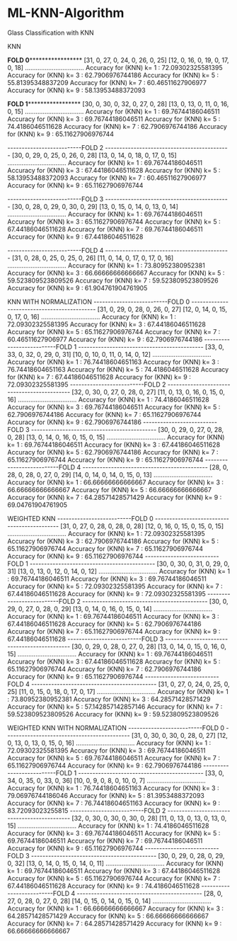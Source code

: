 # ML-KNN-Algorithm
Glass Classification with KNN

KNN

****************************FOLD 0*********************************************
[31, 0, 27, 0, 24, 0, 26, 0, 25]
[12, 0, 16, 0, 19, 0, 17, 0, 18]
.................................
Accuracy for (KNN) k= 1  :  72.09302325581395
Accuracy for (KNN) k= 3  :  62.7906976744186
Accuracy for (KNN) k= 5  :  55.81395348837209
Accuracy for (KNN) k= 7  :  60.46511627906977
Accuracy for (KNN) k= 9  :  58.13953488372093


****************************FOLD 1*********************************************
[30, 0, 30, 0, 32, 0, 27, 0, 28]
[13, 0, 13, 0, 11, 0, 16, 0, 15]
.................................
Accuracy for (KNN) k= 1  :  69.76744186046511
Accuracy for (KNN) k= 3  :  69.76744186046511
Accuracy for (KNN) k= 5  :  74.4186046511628
Accuracy for (KNN) k= 7  :  62.7906976744186
Accuracy for (KNN) k= 9  :  65.11627906976744

--------------------------FOLD 2 --------------------------------------------
[30, 0, 29, 0, 25, 0, 26, 0, 28]
[13, 0, 14, 0, 18, 0, 17, 0, 15]
.................................
Accuracy for (KNN) k= 1  :  69.76744186046511
Accuracy for (KNN) k= 3  :  67.44186046511628
Accuracy for (KNN) k= 5  :  58.13953488372093
Accuracy for (KNN) k= 7  :  60.46511627906977
Accuracy for (KNN) k= 9  :  65.11627906976744

--------------------------FOLD 3 --------------------------------------------
[30, 0, 28, 0, 29, 0, 30, 0, 29]
[13, 0, 15, 0, 14, 0, 13, 0, 14]
.................................
Accuracy for (KNN) k= 1  :  69.76744186046511
Accuracy for (KNN) k= 3  :  65.11627906976744
Accuracy for (KNN) k= 5  :  67.44186046511628
Accuracy for (KNN) k= 7  :  69.76744186046511
Accuracy for (KNN) k= 9  :  67.44186046511628

--------------------------FOLD 4 --------------------------------------------
[31, 0, 28, 0, 25, 0, 25, 0, 26]
[11, 0, 14, 0, 17, 0, 17, 0, 16]
.................................
Accuracy for (KNN) k= 1  :  73.80952380952381
Accuracy for (KNN) k= 3  :  66.66666666666667
Accuracy for (KNN) k= 5  :  59.523809523809526
Accuracy for (KNN) k= 7  :  59.523809523809526
Accuracy for (KNN) k= 9  :  61.904761904761905





KNN WITH NORMALIZATION
--------------------------FOLD 0 --------------------------------------------
[31, 0, 29, 0, 28, 0, 26, 0, 27]
[12, 0, 14, 0, 15, 0, 17, 0, 16]
.................................
Accuracy for (KNN) k= 1  :  72.09302325581395
Accuracy for (KNN) k= 3  :  67.44186046511628
Accuracy for (KNN) k= 5  :  65.11627906976744
Accuracy for (KNN) k= 7  :  60.46511627906977
Accuracy for (KNN) k= 9  :  62.7906976744186
--------------------------FOLD 1 --------------------------------------------
[33, 0, 33, 0, 32, 0, 29, 0, 31]
[10, 0, 10, 0, 11, 0, 14, 0, 12]
.................................
Accuracy for (KNN) k= 1  :  76.74418604651163
Accuracy for (KNN) k= 3  :  76.74418604651163
Accuracy for (KNN) k= 5  :  74.4186046511628
Accuracy for (KNN) k= 7  :  67.44186046511628
Accuracy for (KNN) k= 9  :  72.09302325581395
--------------------------FOLD 2 --------------------------------------------
[32, 0, 30, 0, 27, 0, 28, 0, 27]
[11, 0, 13, 0, 16, 0, 15, 0, 16]
.................................
Accuracy for (KNN) k= 1  :  74.4186046511628
Accuracy for (KNN) k= 3  :  69.76744186046511
Accuracy for (KNN) k= 5  :  62.7906976744186
Accuracy for (KNN) k= 7  :  65.11627906976744
Accuracy for (KNN) k= 9  :  62.7906976744186
--------------------------FOLD 3 --------------------------------------------
[30, 0, 29, 0, 27, 0, 28, 0, 28]
[13, 0, 14, 0, 16, 0, 15, 0, 15]
.................................
Accuracy for (KNN) k= 1  :  69.76744186046511
Accuracy for (KNN) k= 3  :  67.44186046511628
Accuracy for (KNN) k= 5  :  62.7906976744186
Accuracy for (KNN) k= 7  :  65.11627906976744
Accuracy for (KNN) k= 9  :  65.11627906976744
--------------------------FOLD 4 --------------------------------------------
[28, 0, 28, 0, 28, 0, 27, 0, 29]
[14, 0, 14, 0, 14, 0, 15, 0, 13]
.................................
Accuracy for (KNN) k= 1  :  66.66666666666667
Accuracy for (KNN) k= 3  :  66.66666666666667
Accuracy for (KNN) k= 5  :  66.66666666666667
Accuracy for (KNN) k= 7  :  64.28571428571429
Accuracy for (KNN) k= 9  :  69.04761904761905





WEIGHTED KNN
--------------------------FOLD 0 --------------------------------------------
[31, 0, 27, 0, 28, 0, 28, 0, 28]
[12, 0, 16, 0, 15, 0, 15, 0, 15]
.................................
Accuracy for (KNN) k= 1  :  72.09302325581395
Accuracy for (KNN) k= 3  :  62.7906976744186
Accuracy for (KNN) k= 5  :  65.11627906976744
Accuracy for (KNN) k= 7  :  65.11627906976744
Accuracy for (KNN) k= 9  :  65.11627906976744
--------------------------FOLD 1 --------------------------------------------
[30, 0, 30, 0, 31, 0, 29, 0, 31]
[13, 0, 13, 0, 12, 0, 14, 0, 12]
.................................
Accuracy for (KNN) k= 1  :  69.76744186046511
Accuracy for (KNN) k= 3  :  69.76744186046511
Accuracy for (KNN) k= 5  :  72.09302325581395
Accuracy for (KNN) k= 7  :  67.44186046511628
Accuracy for (KNN) k= 9  :  72.09302325581395
--------------------------FOLD 2 --------------------------------------------
[30, 0, 29, 0, 27, 0, 28, 0, 29]
[13, 0, 14, 0, 16, 0, 15, 0, 14]
.................................
Accuracy for (KNN) k= 1  :  69.76744186046511
Accuracy for (KNN) k= 3  :  67.44186046511628
Accuracy for (KNN) k= 5  :  62.7906976744186
Accuracy for (KNN) k= 7  :  65.11627906976744
Accuracy for (KNN) k= 9  :  67.44186046511628
--------------------------FOLD 3 --------------------------------------------
[30, 0, 29, 0, 28, 0, 27, 0, 28]
[13, 0, 14, 0, 15, 0, 16, 0, 15]
.................................
Accuracy for (KNN) k= 1  :  69.76744186046511
Accuracy for (KNN) k= 3  :  67.44186046511628
Accuracy for (KNN) k= 5  :  65.11627906976744
Accuracy for (KNN) k= 7  :  62.7906976744186
Accuracy for (KNN) k= 9  :  65.11627906976744
--------------------------FOLD 4 --------------------------------------------
[31, 0, 27, 0, 24, 0, 25, 0, 25]
[11, 0, 15, 0, 18, 0, 17, 0, 17]
.................................
Accuracy for (KNN) k= 1  :  73.80952380952381
Accuracy for (KNN) k= 3  :  64.28571428571429
Accuracy for (KNN) k= 5  :  57.142857142857146
Accuracy for (KNN) k= 7  :  59.523809523809526
Accuracy for (KNN) k= 9  :  59.523809523809526





WEIGHTED KNN WITH NORMALIZATION
--------------------------FOLD 0 --------------------------------------------
[31, 0, 30, 0, 30, 0, 28, 0, 27]
[12, 0, 13, 0, 13, 0, 15, 0, 16]
.................................
Accuracy for (KNN) k= 1  :  72.09302325581395
Accuracy for (KNN) k= 3  :  69.76744186046511
Accuracy for (KNN) k= 5  :  69.76744186046511
Accuracy for (KNN) k= 7  :  65.11627906976744
Accuracy for (KNN) k= 9  :  62.7906976744186
--------------------------FOLD 1 --------------------------------------------
[33, 0, 34, 0, 35, 0, 33, 0, 36]
[10, 0, 9, 0, 8, 0, 10, 0, 7]
.................................
Accuracy for (KNN) k= 1  :  76.74418604651163
Accuracy for (KNN) k= 3  :  79.06976744186046
Accuracy for (KNN) k= 5  :  81.3953488372093
Accuracy for (KNN) k= 7  :  76.74418604651163
Accuracy for (KNN) k= 9  :  83.72093023255815
--------------------------FOLD 2 --------------------------------------------
[32, 0, 30, 0, 30, 0, 30, 0, 28]
[11, 0, 13, 0, 13, 0, 13, 0, 15]
.................................
Accuracy for (KNN) k= 1  :  74.4186046511628
Accuracy for (KNN) k= 3  :  69.76744186046511
Accuracy for (KNN) k= 5  :  69.76744186046511
Accuracy for (KNN) k= 7  :  69.76744186046511
Accuracy for (KNN) k= 9  :  65.11627906976744
--------------------------FOLD 3 --------------------------------------------
[30, 0, 29, 0, 28, 0, 29, 0, 32]
[13, 0, 14, 0, 15, 0, 14, 0, 11]
.................................
Accuracy for (KNN) k= 1  :  69.76744186046511
Accuracy for (KNN) k= 3  :  67.44186046511628
Accuracy for (KNN) k= 5  :  65.11627906976744
Accuracy for (KNN) k= 7  :  67.44186046511628
Accuracy for (KNN) k= 9  :  74.4186046511628
--------------------------FOLD 4 --------------------------------------------
[28, 0, 27, 0, 28, 0, 27, 0, 28]
[14, 0, 15, 0, 14, 0, 15, 0, 14]
.................................
Accuracy for (KNN) k= 1  :  66.66666666666667
Accuracy for (KNN) k= 3  :  64.28571428571429
Accuracy for (KNN) k= 5  :  66.66666666666667
Accuracy for (KNN) k= 7  :  64.28571428571429
Accuracy for (KNN) k= 9  :  66.66666666666667
